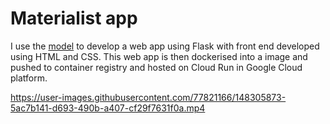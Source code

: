 # Materialist app
I use the [model](https://github.com/lloydf96/Materialist_2021) to develop a web app using Flask with front end developed using HTML and CSS. This web app is then dockerised into a image and pushed to container registry and hosted on Cloud Run in Google Cloud platform.

https://user-images.githubusercontent.com/77821166/148305873-5ac7b141-d693-490b-a407-cf29f7631f0a.mp4

